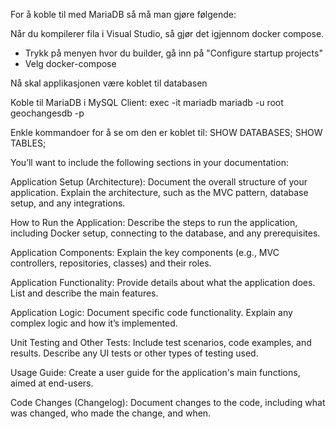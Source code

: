 For å koble til med MariaDB så må man gjøre følgende: 

Når du kompilerer fila i Visual Studio, så gjør det igjennom docker compose. 
 - Trykk på menyen hvor du builder, gå inn på "Configure startup projects"
 - Velg docker-compose

Nå skal applikasjonen være koblet til databasen


Koble til MariaDB i MySQL Client:
exec -it mariadb mariadb -u root geochangesdb -p

Enkle kommandoer for å se om den er koblet til: 
SHOW DATABASES;
SHOW TABLES;


You’ll want to include the following sections in your documentation:

Application Setup (Architecture): Document the overall structure of your application. Explain the architecture, such as the MVC pattern, database setup, and any integrations.

How to Run the Application: Describe the steps to run the application, including Docker setup, connecting to the database, and any prerequisites.

Application Components: Explain the key components (e.g., MVC controllers, repositories, classes) and their roles.

Application Functionality: Provide details about what the application does. List and describe the main features.

Application Logic: Document specific code functionality. Explain any complex logic and how it’s implemented.

Unit Testing and Other Tests: Include test scenarios, code examples, and results. Describe any UI tests or other types of testing used.

Usage Guide: Create a user guide for the application's main functions, aimed at end-users.

Code Changes (Changelog): Document changes to the code, including what was changed, who made the change, and when.
